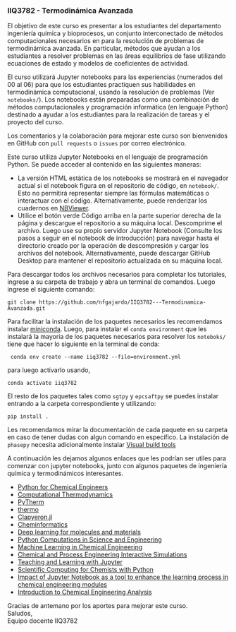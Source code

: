 ### IIQ3782 - Termodinámica Avanzada


El objetivo de este curso es presentar a los estudiantes del departamento ingeniería química y bioprocesos, un conjunto interconectado de métodos computacionales necesarios en para la resolución de problemas de termodinámica avanzada. En particular, métodos que ayudan a los estudiantes a resolver problemas en las áreas equilibrios de fase utilizando ecuaciones de estado y modelos de coeficientes de actividad. 

El curso utilizará Jupyter notebooks para las experiencias (numerados del 00 al 06) para que los estudiantes practiquen sus habilidades en termodinámica computacional, usando la resolución de problemas (Ver `notebooks/`). Los notebooks están preparadas como una combinación de métodos computacionales y programación informática (en lenguaje Python) destinado a ayudar a los estudiantes para la realización de tareas y el proyecto del curso.


Los comentarios y la colaboración para mejorar este curso son bienvenidos en GitHub con `pull requests` o `issues` por correo electrónico.

Este curso utiliza Jupyter Notebooks en el lenguaje de programación Python. Se puede acceder al contenido en
las siguientes maneras:

+ La versión HTML estática de los notebooks se mostrará en el navegador actual si el notebook figura en el repositorio de código, en `notebook/`. Esto no permitirá representar siempre las fórmulas matemáticas o interactuar con el código. Alternativamente, puede renderizar los cuadernos en [NBViewer](http://nbviewer.jupyter.org/).
+ Utilice el botón verde Código arriba en la parte superior derecha de la página y descargue el repositorio a su máquina local. Descomprime el archivo. Luego use su propio servidor Jupyter Notebook (Consulte los pasos a seguir en el notebook de introducción) para navegar hasta el directorio creado por la operación de descompresión y cargar los archivos del notebook. Alternativamente, puede descargar GitHub Desktop para mantener el repositorio actualizada en su máquina local. 

Para descargar todos los archivos necesarios para completar los tutoriales, ingrese a su carpeta de trabajo y abra un terminal de comandos. Luego ingrese el siguiente comando:
```
git clone https://github.com/nfgajardo/IIQ3782---Termodinamica-Avanzada.git
```

Para facilitar la instalación de los paquetes necesarios les recomendamos instalar [miniconda](https://docs.anaconda.com/free/miniconda/
). Luego, para instalar el ``conda environment`` que les instalará la mayoria de los paquetes necesarios para resolver los ``noteboks/`` tiene que hacer lo siguiente en la terminal de conda:

```
 conda env create --name iiq3782 --file=environment.yml
```

para luego activarlo usando, 

```
conda activate iiq3782
```

El resto de los paquetes tales como ``sgtpy`` y ``epcsaftpy`` se puedes instalar entrando a la carpeta correspondiente y utilizando:

```
pip install .
```

Les recomendamos mirar la documentación de cada paquete en su carpeta en caso de tener dudas con algun comando en específico. La instalación de ``phasepy`` necesita adicionalmente instalar [Visual build tools](https://visualstudio.microsoft.com/visual-cpp-build-tools/
)

A continuación les dejamos algunos enlaces que les podrían ser utiles para comenzar con jupyter notebooks, junto con algunos paquetes de ingeniería química y termodinámicos interesantes. 

+ [Python for Chemical Engineers](https://github.com/CAChemE/Python-Chemical-Engineers)
+ [Computational Thermodynamics](https://kyleniemeyer.github.io/computational-thermo/content/intro.html)
+ [PyTherm](https://iurisegtovich.github.io/PyTherm-applied-thermodynamics/)
+ [thermo](https://github.com/CalebBell/thermo)
+ [Clapyeron.jl](https://github.com/ClapeyronThermo/Clapeyron.jl)
+ [Cheminformatics](https://github.com/PatWalters/practical_cheminformatics_tutorials)
+ [Deep learning for molecules and materials](https://dmol.pub/)
+ [Python Computations in Science and Engineering](https://kitchingroup.cheme.cmu.edu/pycse/intro.html)
+ [Machine Learning in Chemical Engineering](https://edgarsmdn.github.io/MLCE_book/intro.html)
+ [Chemical and Process Engineering Interactive Simulations](https://github.com/CAChemE/learn)
+ [Teaching and Learning with Jupyter](https://jupyter4edu.github.io/jupyter-edu-book/)
+ [Scientific Computing for Chemists with Python](https://github.com/weisscharlesj/SciCompforChemists)
+ [Impact of Jupyter Notebook as a tool to enhance the learning process in chemical engineering modules](https://github.com/jorge-ramirez-upm/PQ-Jupyter/)
+ [Introduction to Chemical Engineering Analysis](https://github.com/jckantor/CBE20255)

Gracias de antemano por los aportes para mejorar este curso.\
Saludos,\
Equipo docente IIQ3782





